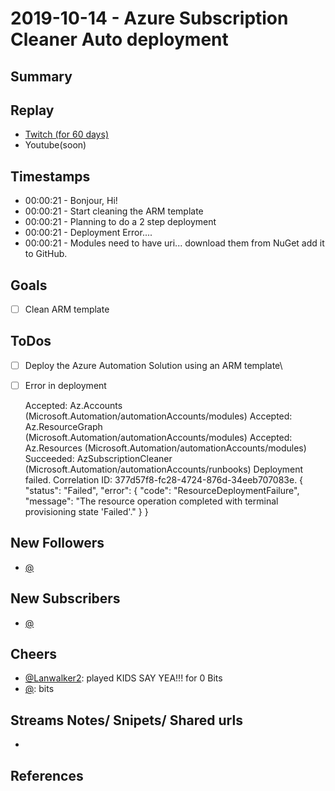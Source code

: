 
# 2019-10-14 - Azure Subscription Cleaner Auto deployment

Summary
-------


Replay
------

- [Twitch (for 60 days)](https://www.twitch.tv/videos/)
- Youtube(soon)


Timestamps
--------

- 00:00:21 - Bonjour, Hi!
- 00:00:21 - Start cleaning the ARM template
- 00:00:21 - Planning to do a 2 step deployment
- 00:00:21 - Deployment Error....
- 00:00:21 - Modules need to have uri... download them from NuGet add it to GitHub.


Goals
-----

- [ ] Clean ARM template



ToDos
-----
- [ ] Deploy the Azure Automation Solution using an ARM template\
- [ ] Error in deployment 

    Accepted: Az.Accounts (Microsoft.Automation/automationAccounts/modules)
    Accepted: Az.ResourceGraph (Microsoft.Automation/automationAccounts/modules)
    Accepted: Az.Resources (Microsoft.Automation/automationAccounts/modules)
    Succeeded: AzSubscriptionCleaner (Microsoft.Automation/automationAccounts/runbooks)
    Deployment failed. Correlation ID: 377d57f8-fc28-4724-876d-34eeb707083e. {
    "status": "Failed",
    "error": {
        "code": "ResourceDeploymentFailure",
        "message": "The resource operation completed with terminal provisioning state 'Failed'."
    }
    }


New Followers
-------------

- [@](https://www.twitch.tv/)


New Subscribers
---------------

- [@](https://www.twitch.tv/)



Cheers
------
- [@Lanwalker2](https://www.twitch.tv/Lanwalker2):  played KIDS SAY YEA!!! for 0 Bits
- [@](https://www.twitch.tv/):  bits

 

Streams Notes/ Snipets/ Shared urls
-----------------------------------

- 


References
----------



